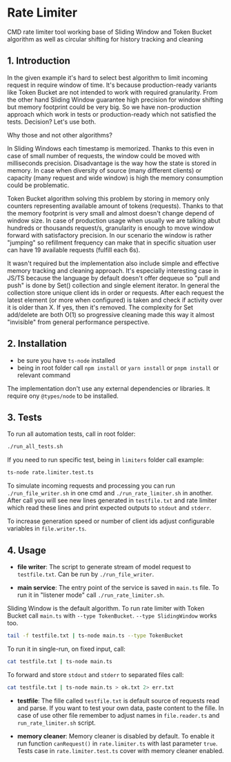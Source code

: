 # Rate Limiter
CMD rate limiter tool working base of Sliding Window and Token Bucket algorithm as well as circular shifting for history tracking and cleaning

## 1. Introduction
In the given example it's hard to select best algorithm to limit incoming request in require window of time. It's because production-ready variants like
Token Bucket are not intended to work with required granularity. From the other hand Sliding Window guarantee high precision for window shifting but memory footprint 
could be very big. So we have non-production approach which work in tests or production-ready which not satisfied the tests. Decision? Let's use both.

Why those and not other algorithms? 

In Sliding Windows each timestamp is memorized. Thanks to this even in case of small number of requests, the window could be moved with milliseconds precision.
Disadvantage is the way how the state is stored in memory. In case when diversity of source (many different clients) or capacity (many request and wide window) is high
the memory consumption could be problematic.

Token Bucket algorithm solving this problem by storing in memory only counters representing available amount of tokens (requests). Thanks to that the memory footprint 
is very small and almost doesn't change depend of window size. In case of production usage when usually we are talking abut hundreds or thousands request/s, granularity
is enough to move window forward with satisfactory precision. In our scenario the window is rather "jumping" so refillment frequency can make that in specific situation
user can have 19 available requests (fulfill each 6s).

It wasn't required but the implementation also include simple and effective memory tracking and cleaning approach. It's especially interesting case in JS/TS because 
the language by default doesn't offer dequeue so "pull and push" is done by Set() collection and single element iterator. In general the collection store unique client ids in order or requests. After each request the latest element (or more when configured) is taken and check if activity over it is older than X. If yes, 
then it's removed. The complexity for Set add/delete are both O(1) so progressive cleaning made this way it almost "invisible" from general performance perspective.  

## 2. Installation
 * be sure you have `ts-node` installed
 * being in root folder call `npm install` or `yarn install` or `pnpm install` or relevant command   

 The implementation don't use any external dependencies or libraries. It require ony `@types/node` to be installed.

## 3. Tests
To run all automation tests, call in root folder:

```sh
./run_all_tests.sh
```

If you need to run specific test, being in `limiters` folder call example:

```sh
ts-node rate.limiter.test.ts
```

To simulate incoming requests and processing you can run `./run_file_writer.sh` in one cmd and `./run_rate_limiter.sh` in another.
After call you will see new lines generated in `testfile.txt` and rate limiter which read these lines and print expected outputs to `stdout` and `stderr`.

To increase generation speed or number of client ids adjust configurable variables in `file.writer.ts`.

## 4. Usage
* **file writer**: The script to generate stream of model request to `testfile.txt`. Can be run by `./run_file_writer`.

* **main service**: The entry point of the service is saved in `main.ts` file. To run it in "listener mode" call `./run_rate_limiter.sh`.

Sliding Window is the default algorithm. To run rate limiter with Token Bucket call `main.ts` with `--type TokenBucket`. `--type SlidingWindow` works too.
```sh
tail -f testfile.txt | ts-node main.ts --type TokenBucket
```

To run it in single-run, on fixed input, call:
```sh
cat testfile.txt | ts-node main.ts
```

To forward and store `stdout` and `stderr` to separated files call:
```sh
cat testfile.txt | ts-node main.ts > ok.txt 2> err.txt
``` 

* **testfile**: 
The fille called `testfile.txt` is default source of requests read and parse. If you want to test your own data, paste content to the fille. In case of use 
other file remember to adjust names in `file.reader.ts` and `run_rate_limiter.sh` script.

* **memory cleaner**: 
Memory cleaner is disabled by default. To enable it run function `canRequest()` in `rate.limiter.ts` with last parameter `true`.
Tests case in `rate.limiter.test.ts` cover with memory cleaner enabled. 
